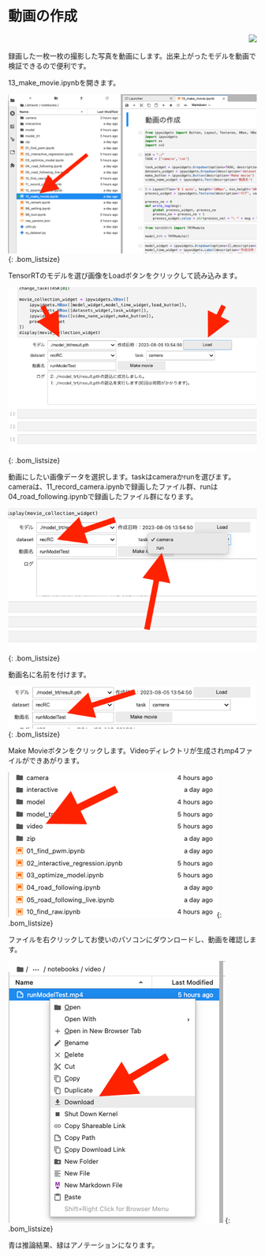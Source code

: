 # 動画の作成

<div style="text-align:right;">
<img src="./../img/signatureboardAI86V1.png">
</div>

録画した一枚一枚の撮影した写真を動画にします。出来上がったモデルを動画で検証できるので便利です。

13_make_movie.ipynbを開きます。

![](./img/videoMaking/first_Preview.png){: .bom_listsize}

TensorRTのモデルを選び画像をLoadボタンをクリックして読み込みます。

![](./img/videoMaking/Model_Load.png){: .bom_listsize}

動画にしたい画像データを選択します。taskはcameraかrunを選びます。cameraは、11_record_camera.ipynbで録画したファイル群、runは04_road_following.ipynbで録画したファイル群になります。

![](./img/videoMaking/CameraRun.png){: .bom_listsize}

動画名に名前を付けます。

![](./img/videoMaking/movieName.png){: .bom_listsize}

Make Movieボタンをクリックします。Videoディレクトリが生成されmp4ファイルができあがります。

![](./img/videoMaking/videoMaking.png){: .bom_listsize}

ファイルを右クリックしてお使いのパソコンにダウンロードし、動画を確認します。

![](./img/videoMaking/mp4download.png){: .bom_listsize}

青は推論結果、緑はアノテーションになります。
